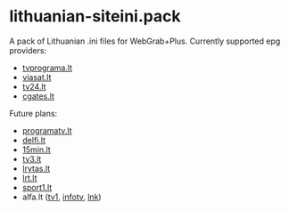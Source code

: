 # lithuanian-siteini.pack
A pack of Lithuanian .ini files for WebGrab+Plus.
Currently supported epg providers:

* [tvprograma.lt](http://www.tvprograma.lt)
* [viasat.lt](https://tv.viasat.lt)
* [tv24.lt](https://www.tv24.lt)
* [cgates.lt](http://www.cgates.lt/lt/televizija/tv-programa-savaitei)

Future plans:
* [programatv.lt](http://www.programatv.lt)
* [delfi.lt](http://www.delfi.lt/tv-programa/)
* [15min.lt](http://tv.15min.lt)
* [tv3.lt](http://tv.tv3.lt/programa)
* [lrytas.lt](http://www.lrytas.lt/tvdabar.asp)
* [lrt.lt](http://www.lrt.lt/televizija/tv-programa)
* [sport1.lt](http://www.sport1.lt/tv-programa/)
* alfa.lt ([tv1](http://tv1.alfa.lt), [infotv](http://infotv.alfa.lt), [lnk](http://lnk.alfa.lt/programa))

